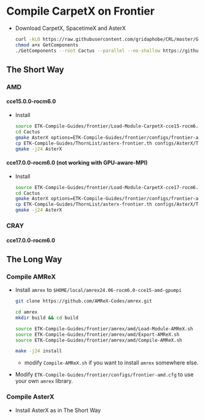 # Compile CarpetX on Frontier

* Download CarpetX, SpacetimeX and AsterX

    ```bash
    curl -kLO https://raw.githubusercontent.com/gridaphobe/CRL/master/GetComponents
    chmod a+x GetComponents
    ./GetComponents --root Cactus --parallel --no-shallow https://github.com/EinsteinToolkit/SpacetimeX/blob/main/Docs/thornlist/asterx-frontier.th
    ```


## The Short Way

### AMD

#### cce15.0.0-rocm6.0

* Install

    ```bash
    source ETK-Compile-Guides/frontier/Load-Module-CarpetX-cce15-rocm6.0-amd.sh
    cd Cactus
    gmake AsterX options=ETK-Compile-Guides/frontier/configs/frontier-amd.cfg
    cp ETK-Compile-Guides/ThornList/asterx-frontier.th configs/AsterX/ThornList
    gmake -j24 AsterX
    ```

#### cce17.0.0-rocm6.0 (not working with GPU-aware-MPI)

* Install

    ```bash
    source ETK-Compile-Guides/frontier/Load-Module-CarpetX-cce17-rocm6.0-amd.sh
    cd Cactus
    gmake AsterX options=ETK-Compile-Guides/frontier/configs/frontier-amd.cfg
    cp ETK-Compile-Guides/ThornList/asterx-frontier.th configs/AsterX/ThornList
    gmake -j24 AsterX
    ```

### CRAY

#### cce17.0.0-rocm6.0




## The Long Way

### Compile AMReX

* Install `amrex` to `$HOME/local/amrex24.06-rocm6.0-cce15-amd-gpumpi`

    ```bash
    git clone https://github.com/AMReX-Codes/amrex.git

    cd amrex
    mkdir build && cd build
    
    source ETK-Compile-Guides/frontier/amrex/amd/Load-Module-AMReX.sh
    source ETK-Compile-Guides/frontier/amrex/amd/Export-AMReX.sh
    source ETK-Compile-Guides/frontier/amrex/amd/Compile-AMReX.sh
    
    make -j24 install
    ```

    - modify `Compile-AMReX.sh` if you want to install `amrex` somewhere else.

* Modify `ETK-Compile-Guides/frontier/configs/frontier-amd.cfg` to use your own `amrex` library.

### Compile AsterX

* Install AsterX as in The Short Way
